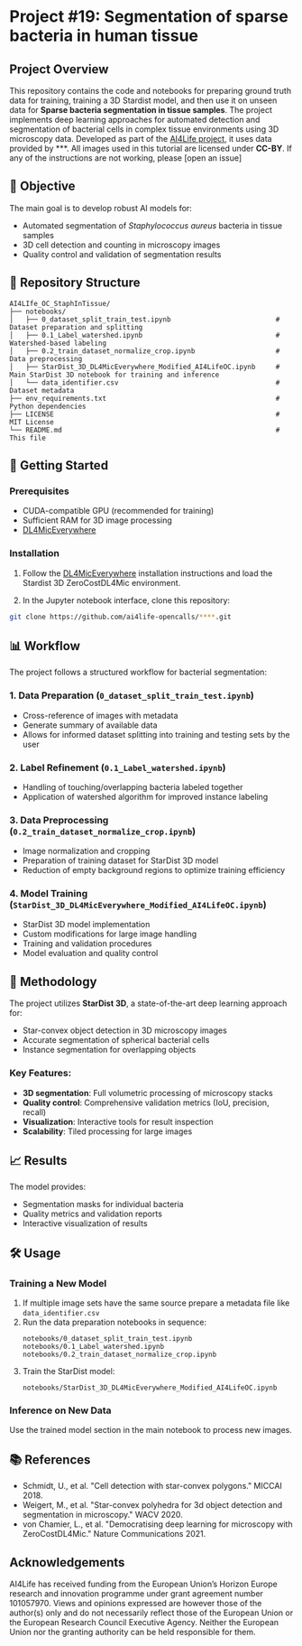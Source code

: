 # Project #19: Segmentation of sparse bacteria in human tissue



## Project Overview

This repository contains the code and notebooks for preparing ground truth data for training, training a 3D Stardist model, and then use it on unseen data for **Sparse bacteria segmentation in tissue samples**. 
The project implements deep learning approaches for automated detection and segmentation of bacterial cells in complex tissue environments using 3D microscopy data. 
Developed as part of the [AI4Life project](https://ai4life.eurobioimaging.eu), it uses data provided by ***.
All images used in this tutorial are licensed under **CC-BY**. If any of the instructions are not working, please [open an issue]


## 🎯 Objective

The main goal is to develop robust AI models for:
- Automated segmentation of *Staphylococcus aureus* bacteria in tissue samples
- 3D cell detection and counting in microscopy images
- Quality control and validation of segmentation results

## 📁 Repository Structure

```
AI4LIfe_OC_StaphInTissue/
├── notebooks/
│   ├── 0_dataset_split_train_test.ipynb                          # Dataset preparation and splitting
│   ├── 0.1_Label_watershed.ipynb                                 # Watershed-based labeling
│   ├── 0.2_train_dataset_normalize_crop.ipynb                    # Data preprocessing
│   ├── StarDist_3D_DL4MicEverywhere_Modified_AI4LifeOC.ipynb     # Main StarDist 3D notebook for training and inference
│   └── data_identifier.csv                                       # Dataset metadata
├── env_requirements.txt                                          # Python dependencies
├── LICENSE                                                       # MIT License
└── README.md                                                     # This file
```

## 🚀 Getting Started

### Prerequisites

- CUDA-compatible GPU (recommended for training)
- Sufficient RAM for 3D image processing
- [DL4MicEverywhere](https://github.com/HenriquesLab/DL4MicEverywhere)

### Installation

1. Follow the [DL4MicEverywhere](https://github.com/HenriquesLab/DL4MicEverywhere) installation instructions and load the Stardist 3D ZeroCostDL4Mic environment.

2. In the Jupyter notebook interface, clone this repository:
```bash
git clone https://github.com/ai4life-opencalls/****.git
```

## 📊 Workflow

The project follows a structured workflow for bacterial segmentation:

### 1. Data Preparation (`0_dataset_split_train_test.ipynb`)
- Cross-reference of images with metadata
- Generate summary of available data
- Allows for informed dataset splitting into training and testing sets by the user

### 2. Label Refinement (`0.1_Label_watershed.ipynb`)
- Handling of touching/overlapping bacteria labeled together
- Application of watershed algorithm for improved instance labeling

### 3. Data Preprocessing (`0.2_train_dataset_normalize_crop.ipynb`)
- Image normalization and cropping
- Preparation of training dataset for StarDist 3D model
- Reduction of empty background regions to optimize training efficiency

### 4. Model Training (`StarDist_3D_DL4MicEverywhere_Modified_AI4LifeOC.ipynb`)
- StarDist 3D model implementation
- Custom modifications for large image handling
- Training and validation procedures
- Model evaluation and quality control

## 🔬 Methodology

The project utilizes **StarDist 3D**, a state-of-the-art deep learning approach for:
- Star-convex object detection in 3D microscopy images
- Accurate segmentation of spherical bacterial cells
- Instance segmentation for overlapping objects

### Key Features:
- **3D segmentation**: Full volumetric processing of microscopy stacks
- **Quality control**: Comprehensive validation metrics (IoU, precision, recall)
- **Visualization**: Interactive tools for result inspection
- **Scalability**: Tiled processing for large images

## 📈 Results

The model provides:
- Segmentation masks for individual bacteria
- Quality metrics and validation reports
- Interactive visualization of results

## 🛠️ Usage

### Training a New Model

1. If multiple image sets have the same source prepare a metadata file like `data_identifier.csv`
2. Run the data preparation notebooks in sequence:
   ```
   notebooks/0_dataset_split_train_test.ipynb
   notebooks/0.1_Label_watershed.ipynb
   notebooks/0.2_train_dataset_normalize_crop.ipynb
   ```
3. Train the StarDist model:
   ```
   notebooks/StarDist_3D_DL4MicEverywhere_Modified_AI4LifeOC.ipynb
   ```

### Inference on New Data

Use the trained model section in the main notebook to process new images.

## 📚 References

- Schmidt, U., et al. "Cell detection with star-convex polygons." MICCAI 2018.
- Weigert, M., et al. "Star-convex polyhedra for 3d object detection and segmentation in microscopy." WACV 2020.
- von Chamier, L., et al. "Democratising deep learning for microscopy with ZeroCostDL4Mic." Nature Communications 2021.

## Acknowledgements
AI4Life has received funding from the European Union’s Horizon Europe research and innovation programme under grant agreement number 101057970. Views and opinions expressed are however those of the author(s) only and do not necessarily reflect those of the European Union or the European Research Council Executive Agency. Neither the European Union nor the granting authority can be held responsible for them.
